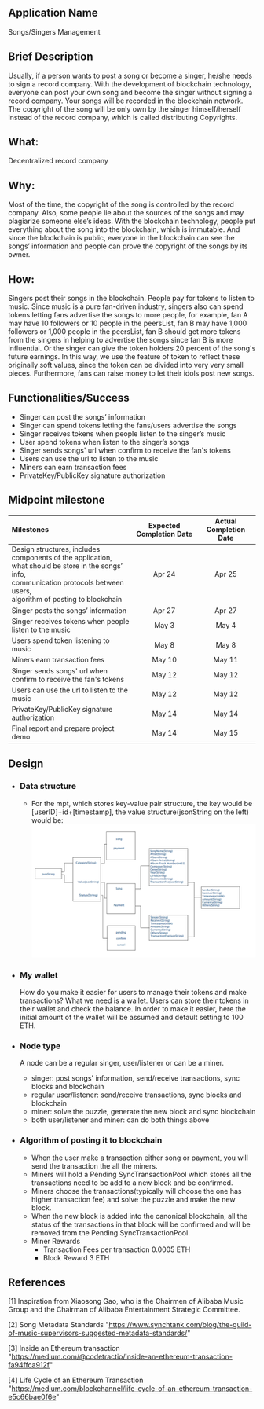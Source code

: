 ## Application Name
Songs/Singers Management

## Brief Description
Usually, if a person wants to post a song or become a singer, he/she needs to sign a record company. 
With the development of blockchain technology, everyone can post your own song and become the singer without signing a record company. 
Your songs will be recorded in the blockchain network. The copyright of the song will be only own by the singer himself/herself 
instead of the record company, which is called distributing Copyrights.

## What:
Decentralized record company

## Why:
Most of the time, the copyright of the song is controlled by the record company. Also, some people lie about the sources of the songs 
and may plagiarize someone else’s ideas. With the blockchain technology, people put everything about the song into the blockchain, 
which is immutable. And since the blockchain is public, everyone in the blockchain can see the songs’ information and people can prove 
the copyright of the songs by its owner.

## How:
Singers post their songs in the blockchain. People pay for tokens to listen to music. Since music is a pure fan-driven industry, 
singers also can spend tokens letting fans advertise the songs to more people, for example, fan A may have 10 followers or 10 people 
in the peersList, fan B may have 1,000 followers or 1,000 people in the peersList, fan B should get more tokens from the singers in 
helping to advertise the songs since fan B is more influential. Or the singer can give the token holders 20 percent of the song's future earnings. 
In this way, we use the feature of token to reflect these originally soft values, since the token can be divided into very very small pieces. 
Furthermore, fans can raise money to let their idols post new songs. 

## Functionalities/Success
- Singer can post the songs’ information
- Singer can spend tokens letting the fans/users advertise the songs
- Singer receives tokens when people listen to the singer’s music
- User spend tokens when listen to the singer’s songs
- Singer sends songs' url when confirm to receive the fan's tokens
- Users can use the url to listen to the music
- Miners can earn transaction fees
- PrivateKey/PublicKey signature authorization

## Midpoint milestone
| Milestones        | Expected Completion Date | Actual Completion Date     |
| :---              |    :----:                |          :---: |
| Design structures, includes components of the application, <br>what should be store in the songs’ info, <br>communication protocols between users, <br>algorithm of posting to blockchain| Apr 24       | Apr 25   |
| Singer posts the songs’ information   | Apr 27        | Apr 27     |
| Singer receives tokens when people listen to the music| May 3 | May 4|
| Users spend token listening to music| May 8 | May 8    |
| Miners earn transaction fees| May 10 | May 11 |
| Singer sends songs' url when confirm to receive the fan's tokens| May 12 | May 12 |
| Users can use the url to listen to the music| May 12 | May 12 |
| PrivateKey/PublicKey signature authorization | May 14 | May 14 |
| Final report and prepare project demo| May 14 | May 15 |

## Design
- ### Data structure
   
   - For the mpt, which stores key-value pair structure, the key would be [userID]+id+[timestamp], the value structure(jsonString on the left) would be:
   ![](images/mptStructure.png)
   
- ### My wallet
    How do you make it easier for users to manage their tokens and make transactions? What we need is a wallet.
    Users can store their tokens in their wallet and check the balance.
    In order to make it easier, here the initial amount of the wallet will be assumed and default setting to 100 ETH.

- ### Node type
    A node can be a regular singer, user/listener or can be a miner.
    - singer: post songs' information, send/receive transactions, sync blocks and blockchain
    - regular user/listener: send/receive transactions, sync blocks and blockchain
    - miner: solve the puzzle, generate the new block and sync blockchain
    - both user/listener and miner: can do both things above
     
- ### Algorithm of posting it to blockchain
    - When the user make a transaction either song or payment, you will send the transaction the all the miners.
    - Miners will hold a Pending SyncTransactionPool which stores all the transactions need to be add to a new block and be confirmed.
    - Miners choose the transactions(typically will choose the one has higher transaction fee) and solve the puzzle and make the new block.
    - When the new block is added into the canonical blockchain, all the status of the transactions in that block will be confirmed and will be removed from the Pending SyncTransactionPool.
    - Miner Rewards
        - Transaction Fees per transaction	0.0005 ETH
        - Block Reward                      3      ETH


## References
[1] Inspiration from Xiaosong Gao, who is the Chairmen of Alibaba Music Group and the Chairman of Alibaba Entertainment Strategic Committee.

[2] Song Metadata Standards "https://www.synchtank.com/blog/the-guild-of-music-supervisors-suggested-metadata-standards/"

[3] Inside an Ethereum transaction "https://medium.com/@codetractio/inside-an-ethereum-transaction-fa94ffca912f"

[4] Life Cycle of an Ethereum Transaction "https://medium.com/blockchannel/life-cycle-of-an-ethereum-transaction-e5c66bae0f6e"


